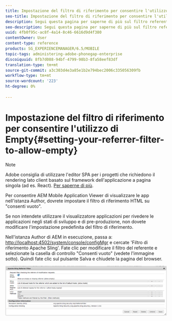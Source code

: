 ```yaml
---
title: Impostazione del filtro di riferimento per consentire l'utilizzo di elementi vuoti
seo-title: Impostazione del filtro di riferimento per consentire l'utilizzo di elementi vuoti
description: Segui questa pagina per saperne di più sul filtro referente. Per consentire  AEM Mobile Application Viewer di visualizzare le app nell'istanza Author, dovrete impostare il filtro di riferimento HTML su "consenti vuoto".
seo-description: Segui questa pagina per saperne di più sul filtro referente. Per consentire  AEM Mobile Application Viewer di visualizzare le app nell'istanza Author, dovrete impostare il filtro di riferimento HTML su "consenti vuoto".
uuid: 4fb0f95c-ac8f-4a14-8c46-6616d9d4f380
contentOwner: User
content-type: reference
products: SG_EXPERIENCEMANAGER/6.5/MOBILE
topic-tags: administering-adobe-phonegap-enterprise
discoiquuid: 8fb7d088-94bf-4799-98b3-8fa58eef83df
translation-type: tm+mt
source-git-commit: a3c303d4e3a85e1b2e794bec2006c335056309fb
workflow-type: tm+mt
source-wordcount: '223'
ht-degree: 0%

---
```



# Impostazione del filtro di riferimento per consentire l&#39;utilizzo di Empty{#setting-your-referrer-filter-to-allow-empty}

>[!NOTE]
>
> Adobe consiglia di utilizzare l&#39;editor SPA per i progetti che richiedono il rendering lato client basato sul framework dell&#39;applicazione a pagina singola (ad es. React). [Per saperne di più](/help/sites-developing/spa-overview.md).

Per consentire  AEM Mobile Application Viewer di visualizzare le app nell&#39;istanza Author, dovrete impostare il filtro di riferimento HTML su &quot;consenti vuoto&quot;.

Se non intendete utilizzare il visualizzatore applicazioni per rivedere le applicazioni negli stati di sviluppo e di pre-produzione, non dovete modificare l&#39;impostazione predefinita del filtro di riferimento.

Nell&#39;istanza Author di AEM in esecuzione, passa a: [http://localhost:4502/system/console/configMgr](http://localhost:4502/system/console/configMgr) e cercate &#39;Filtro di riferimento Apache Sling&#39;. Fate clic per modificare il filtro del referente e selezionate la casella di controllo &quot;Consenti vuoto&quot; (vedete l&#39;immagine sotto). Quindi fate clic sul pulsante Salva e chiudete la pagina del browser.

![Impostazioni filtro referente](assets/chlimage_1-106.png)
